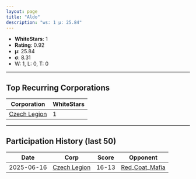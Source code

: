 ```yaml
---
layout: page
title: "Aldo"
description: "ws: 1 μ: 25.84"
---
```

- **WhiteStars**: 1
- **Rating**: 0.92
- **μ**: 25.84  
- **σ**: 8.31
- W: 1, L: 0, T: 0

---

## Top Recurring Corporations

| Corporation | WhiteStars |
| --- | --- |
| [Czech Legion](https://ws.tsl.rocks/corp/b4453b41cf7b1c019648ed14db493a47c8a64347e689013b2c969bf97e251ec8/) | 1 |

---

## Participation History (last 50)

| Date | Corp | Score | Opponent |
| --- | --- | --- | --- |
| 2025-06-16 | [Czech Legion](https://ws.tsl.rocks/corp/b4453b41cf7b1c019648ed14db493a47c8a64347e689013b2c969bf97e251ec8/) | 16-13 | [Red\_Coat\_Mafia](https://ws.tsl.rocks/corp/f5825bb96dc9d061496fcea5926a16ba159a26ccd5518f8e63583c52fb68dd29/) |